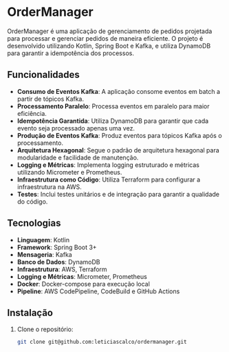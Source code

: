 
# OrderManager

OrderManager é uma aplicação de gerenciamento de pedidos projetada para processar e gerenciar pedidos de maneira eficiente. O projeto é desenvolvido utilizando Kotlin, Spring Boot e Kafka, e utiliza DynamoDB para garantir a idempotência dos processos.

## Funcionalidades

- **Consumo de Eventos Kafka**: A aplicação consome eventos em batch a partir de tópicos Kafka.
- **Processamento Paralelo**: Processa eventos em paralelo para maior eficiência.
- **Idempotência Garantida**: Utiliza DynamoDB para garantir que cada evento seja processado apenas uma vez.
- **Produção de Eventos Kafka**: Produz eventos para tópicos Kafka após o processamento.
- **Arquitetura Hexagonal**: Segue o padrão de arquitetura hexagonal para modularidade e facilidade de manutenção.
- **Logging e Métricas**: Implementa logging estruturado e métricas utilizando Micrometer e Prometheus.
- **Infraestrutura como Código**: Utiliza Terraform para configurar a infraestrutura na AWS.
- **Testes**: Inclui testes unitários e de integração para garantir a qualidade do código.

## Tecnologias

- **Linguagem**: Kotlin
- **Framework**: Spring Boot 3+
- **Mensageria**: Kafka
- **Banco de Dados**: DynamoDB
- **Infraestrutura**: AWS, Terraform
- **Logging e Métricas**: Micrometer, Prometheus
- **Docker**: Docker-compose para execução local
- **Pipeline**: AWS CodePipeline, CodeBuild e GitHub Actions

## Instalação

1. Clone o repositório:

   ```bash
   git clone git@github.com:leticiascalco/ordermanager.git
